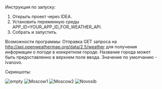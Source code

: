 Инструкция по запуску:

1) Открыть проект через IDEA.
2) Установить переменную среды APP_ID=YOUR_APP_ID_FOR_WEATHER_API.
3) Собрать и запустить.

Возможности программы:
Отправка GET запроса на http://api.openweathermap.org/data/2.5/weather для получения информации о погоде в конкретном городе. Название города может быть предоставленно в верхнем поле ввода. Значение по умолчанию - Ivanovo.

Скриншоты:


![empty](https://user-images.githubusercontent.com/23633595/168341720-b686c928-94e8-401a-9f1a-5fa48dcac461.png)
![Moscow1](https://user-images.githubusercontent.com/23633595/168341723-eaa915f1-dfe2-4fd0-bef2-2d205b9de58f.png)
![Moscow2](https://user-images.githubusercontent.com/23633595/168341727-219d0313-c9fd-4346-b444-5e64d86a889b.png)
![Novosib](https://user-images.githubusercontent.com/23633595/168341728-6eec55f7-462b-41f7-8503-0754fcd55e3b.png)
